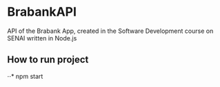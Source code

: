 # BrabankAPI
API of the Brabank App, created in the Software Development course on SENAI written in Node.js

## How to run project

⋅⋅* npm start